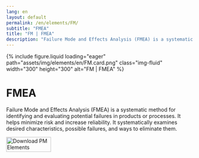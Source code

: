 ```yaml
---
lang: en
layout: default
permalink: /en/elements/FM/
subtitle: "FMEA"
title: "FM | FMEA"
description: "Failure Mode and Effects Analysis (FMEA) is a systematic method for identifying and evaluating potential failures in products or processes. It helps minimize risk and increase reliability. It systematically examines desired characteristics, possible failures, and ways to eliminate them."
---
```


{% include figure.liquid loading="eager" path="assets/img/elements/en/FM.card.png" class="img-fluid" width="300" height="300" alt="FM | FMEA" %}

# FMEA

Failure Mode and Effects Analysis (FMEA) is a systematic method for identifying and evaluating potential failures in products or processes. It helps minimize risk and increase reliability. It systematically examines desired characteristics, possible failures, and ways to eliminate them.

<a href="https://apps.apple.com/app/apple-store/id6738084498?pt=127441684&ct=website&mt=8">
  <img src="{{ "assets/img/en/appstore.png" | relative_url }}" width="120" height="40" alt="Download PM Elements">
</a>
